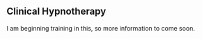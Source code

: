    <link
      href="https://fonts.googleapis.com/css2?family=Noto+Serif&display=swap"
      rel="stylesheet"
    />
<article class="mt-8 font-monospace prose prose-slate mx-auto lg:prose-lg">
<h1 class="text-orange font-sans"> Clinical Hypnotherapy </h1>

<p>
I am beginning training in this, so more information to come soon.
</p>
</article>
